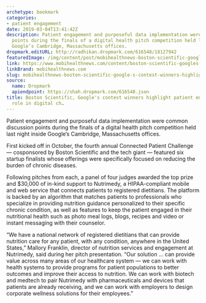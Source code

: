 ```yaml
---
archetype: bookmark
categories:
- patient engagement
date: 2019-03-04T13:41:42Z
description: Patient engagement and purposeful data implementation were common discussion
  points during the finals of a digital health pitch competition held last night inside
  Google’s Cambridge, Massachusetts offices.
dropmark.editURL: http://radhikan.dropmark.com/616548/18127942
featuredImage: /img/content/post/mobihealthnews-boston-scientific-google-s-contest-winners-highlight-patient-engagement-data-s-role-in-digital-ch.jpg
link: https://www.mobihealthnews.com/content/boston-scientific-googles-contest-winners-highlight-patient-engagement-datas-role-digital
linkBrand: mobihealthnews.com
slug: mobihealthnews-boston-scientific-google-s-contest-winners-highlight-patient-engagement-data-s-role-in-digital-ch
source:
  name: Dropmark
  apiendpoint: https://shah.dropmark.com/616548.json
title: Boston Scientific, Google's contest winners highlight patient engagement, data's
  role in digital ch…
---
```

Patient engagement and purposeful data implementation were common discussion points during the finals of a digital health pitch competition held last night inside Google’s Cambridge, Massachusetts offices.

First kicked off in October, the fourth annual Connected Patient Challenge — cosponsored by Boston Scientific and the tech giant — featured six startup finalists whose offerings were specifically focused on reducing the burden of chronic diseases.

Following pitches from each, a panel of four judges awarded the top prize and $30,000 of in-kind support to Nutrimedy, a HIPAA-compliant mobile and web service that connects patients to registered dietitians. The platform is backed by an algorithm that matches patients to professionals who specialize in providing nutrition guidance personalized to their specific chronic condition, as well as features to keep the patient engaged in their nutritional health such as photo meal logs, blogs, recipes and video or instant messaging with their counselor.

“We have a national network of registered dietitians that can provide nutrition care for any patient, with any condition, anywhere in the United States,” Mallory Franklin, director of nutrition services and engagement at Nutrimedy, said during her pitch presentation. “Our solution … can provide value across many areas of our healthcare system — we can work with health systems to provide programs for patient populations to better outcomes and improve their access to nutrition. We can work with biotech and medtech to pair Nutrimedy with pharmaceuticals and devices that patients are already receiving, and we can work with employers to design corporate wellness solutions for their employees.”

